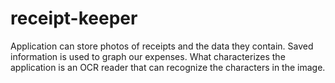 # receipt-keeper

Application can store photos of receipts and the data they contain. Saved information is used to graph our expenses. What characterizes the application is an OCR reader that can recognize the characters in the image. 